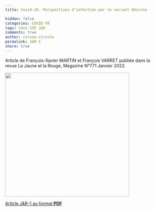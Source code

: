 ```yaml
---
title: Covid-19. Perspectives d’infection par le variant Omicron

hidden: false
categories: COVID FR
tags: note SIR J&R
comments: true
author: corona-circule
permalink: J&R-1
share: true
---
```


<link rel="stylesheet" href="../assets/css/style.css">

Article de François-Xavier MARTIN et François VARRET publiée dans la revue La Jaune et la Rouge, Magazine N°771 Janvier 2022. <br/>


<img src='/lettres/images/img-J&R-1.png' width='400px'/>

[Article J&R-1 au format __PDF__](/lettres/resources/pdf/J&R-1.pdf)
